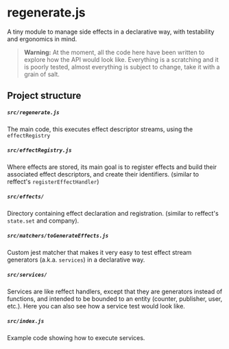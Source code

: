 # regenerate.js

A tiny module to manage side effects in a declarative way, with testability and ergonomics in mind.

> **Warning:** At the moment, all the code here have been written to explore how the API would look like. Everything is a scratching and it is poorly tested, almost everything is subject to change, take it with a grain of salt.

## Project structure

##### `src/regenerate.js`
The main code, this executes effect descriptor streams, using the `effectRegistry`

##### `src/effectRegistry.js`
Where effects are stored, its main goal is to register effects and build their associated effect descriptors, and create their identifiers. (similar to reffect's `registerEffectHandler`)

##### `src/effects/`
Directory containing effect declaration and registration. (similar to reffect's `state.set` and company).

##### `src/matchers/toGenerateEffects.js`
Custom jest matcher that makes it very easy to test effect stream generators (a.k.a. `services`) in a declarative way.

##### `src/services/`
Services are like reffect handlers, except that they are generators instead of functions, and intended to be bounded to an entity (counter, publisher, user, etc.). Here you can also see how a service test would look like.

##### `src/index.js`
Example code showing how to execute services.

